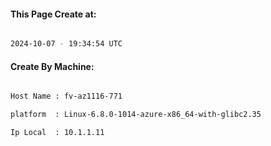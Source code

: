 
   
#### This Page Create at:

```bash

2024-10-07 - 19:34:54 UTC

```

#### Create By Machine:

```bash

Host Name : fv-az1116-771

platform  : Linux-6.8.0-1014-azure-x86_64-with-glibc2.35

Ip Local  : 10.1.1.11

```

